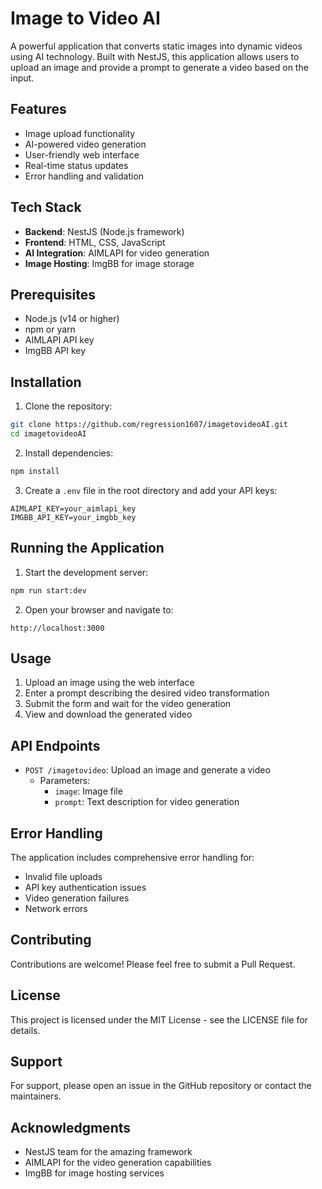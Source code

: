 # Image to Video AI

A powerful application that converts static images into dynamic videos using AI technology. Built with NestJS, this application allows users to upload an image and provide a prompt to generate a video based on the input.

## Features

- Image upload functionality
- AI-powered video generation
- User-friendly web interface
- Real-time status updates
- Error handling and validation

## Tech Stack

- **Backend**: NestJS (Node.js framework)
- **Frontend**: HTML, CSS, JavaScript
- **AI Integration**: AIMLAPI for video generation
- **Image Hosting**: ImgBB for image storage

## Prerequisites

- Node.js (v14 or higher)
- npm or yarn
- AIMLAPI API key
- ImgBB API key

## Installation

1. Clone the repository:
```bash
git clone https://github.com/regression1607/imagetovideoAI.git
cd imagetovideoAI
```

2. Install dependencies:
```bash
npm install
```

3. Create a `.env` file in the root directory and add your API keys:
```
AIMLAPI_KEY=your_aimlapi_key
IMGBB_API_KEY=your_imgbb_key
```

## Running the Application

1. Start the development server:
```bash
npm run start:dev
```

2. Open your browser and navigate to:
```
http://localhost:3000
```

## Usage

1. Upload an image using the web interface
2. Enter a prompt describing the desired video transformation
3. Submit the form and wait for the video generation
4. View and download the generated video

## API Endpoints

- `POST /imagetovideo`: Upload an image and generate a video
  - Parameters:
    - `image`: Image file
    - `prompt`: Text description for video generation

## Error Handling

The application includes comprehensive error handling for:
- Invalid file uploads
- API key authentication issues
- Video generation failures
- Network errors

## Contributing

Contributions are welcome! Please feel free to submit a Pull Request.

## License

This project is licensed under the MIT License - see the LICENSE file for details.

## Support

For support, please open an issue in the GitHub repository or contact the maintainers.

## Acknowledgments

- NestJS team for the amazing framework
- AIMLAPI for the video generation capabilities
- ImgBB for image hosting services
